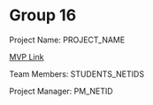# Group 16

Project Name: PROJECT_NAME

[MVP Link](https://docs.google.com/document/d/1xrk6DSU6r0tun7WI_Bdcnom1Hn1v5xZP/edit?usp=sharing&ouid=110347170554582980428&rtpof=true&sd=true)

Team Members: STUDENTS_NETIDS

Project Manager: PM_NETID

